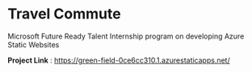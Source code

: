 # Travel Commute
Microsoft Future Ready Talent Internship program on developing Azure Static Websites

**Project Link** :
https://green-field-0ce6cc310.1.azurestaticapps.net/
